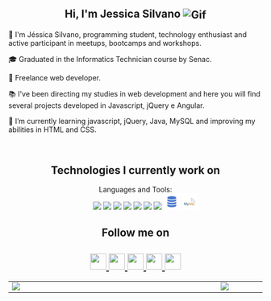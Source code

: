 <html>
   <head>
      <link rel="stylesheet" href="https://cdn.jsdelivr.net/gh/devicons/devicon@master/devicon.min.css">
   </head> 
   <body>
     <i class="devicon-apple-original colored"></i>
     <h2 align="center"> Hi, I'm Jessica Silvano  <img align="center" alt="Gif" src="https://media.giphy.com/media/dNgK7Ws7y176U/giphy.gif"  width="100"/></h2>  
     <p>👩 I'm Jéssica Silvano, programming student, technology enthusiast and active participant in meetups, bootcamps and workshops.</p> 
     <p>🎓 Graduated in the Informatics Technician course by Senac.</p>
     <p>💼 Freelance web developer.</p>
     <p>📚 I've been directing my studies in web development and here you will find several projects developed in Javascript, jQuery e Angular.</p>
     <p>🌱 I’m currently learning javascript, jQuery, Java, MySQL and improving my abilities in HTML and CSS.</p>
     <br>
      <h2 align="center">Technologies I currently work on</h2>
      <dl align="center">
         <dt>Languages and Tools:</br></dt>
         <dd>  
            <img src="https://img.icons8.com/color/32/000000/chrome--v1.png"/>
            <img src="https://img.icons8.com/color/32/000000/visual-studio-code-2019.png"/>
            <img src="https://img.icons8.com/color/32/000000/html-5.png"/>
            <img src="https://img.icons8.com/color/32/000000/css3.png"/>
            <img src="https://img.icons8.com/color/32/000000/javascript.png"/>
            <img src="https://img.icons8.com/color/32/000000/java.png"/>
            <img src="https://img.icons8.com/color/32/000000/php.png"/>
            <img src="https://raw.githubusercontent.com/github/explore/80688e429a7d4ef2fca1e82350fe8e3517d3494d/topics/sql/sql.png" width="32" height="32"/>
            <img src="https://raw.githubusercontent.com/github/explore/80688e429a7d4ef2fca1e82350fe8e3517d3494d/topics/mysql/mysql.png" width="32" height="32"/>            
         </dd>      
      </dl>
      <h2 align="center">Follow me on</h2>
      <h2 align="center">
         <a href="https://twitter.com/jess_silvano">
         <img src="https://github.com/gauravghongde/social-icons/blob/master/PNG/Color/Twitter.png" width="32" height="32"/>
         </a>
         <a href="https://www.linkedin.com/in/jessicasilvano">
         <img src="https://github.com/gauravghongde/social-icons/blob/master/PNG/Color/LinkedIN.png" width="32" height="32"/>
         </a>        
         <a href="http://www.behance.net/jessicasilvano">
         <img src="https://github.com/gauravghongde/social-icons/blob/master/PNG/Color/Behance.png" width="32" height="32"/>
         </a>
         <a href="mailto:jessicasilvano@outlook.com">
         <img src="https://github.com/gauravghongde/social-icons/blob/master/PNG/Color/Gmail.png" width="32" height="32"/>
         </a>
         <a href="https://telegram.me/jess_silvano">
         <img src="https://github.com/gauravghongde/social-icons/blob/master/PNG/Color/Telegram.png" width="32" height="32"/>
         </a> 
      </h2>   
            <div>               
               <center>
                  <table>
                     <tr>
                        <td><img width="400px" align="left" src="https://github-readme-stats.vercel.app/api/top-langs/?username=jessicasilvano&hide=html&layout=compact&theme=react" /></td>
                        <td><img width="495px" align="left" src="https://github-readme-stats.vercel.app/api?username=jessicasilvano&theme=react&show_icons=true"/></td>
                     </tr>   
                  </table>
               </center>  
            </div> 
   </body>
</html>

<!--
**jessicasilvano/jessicasilvano** is a ✨ _special_ ✨ repository because its `README.md` (this file) appears on your GitHub profile.

Here are some ideas to get you started:

- 🔭 I’m currently working on ...
- 🌱 I’m currently learning ...
- 👯 I’m looking to collaborate on ...
- 🤔 I’m looking for help with ...
- 💬 Ask me about ...
- 📫 How to reach me: ...
- 😄 Pronouns: ...
- ⚡ Fun fact: ...
-->
